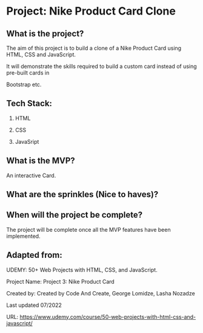 # Project: Nike Product Card Clone

## What is the project? 

The aim of this project is to build a clone of a Nike Product Card using HTML, CSS and JavaScript.

It will demonstrate the skills required to build a custom card instead of using pre-built cards in 

Bootstrap etc.

## Tech Stack:

1. HTML 

2. CSS 

3. JavaSript 

## What is the MVP?

An interactive Card.

## What are the sprinkles (Nice to haves)? 

## When will the project be complete? 

The project will be complete once all the MVP features have been implemented.

## Adapted from:


UDEMY: 50+ Web Projects with HTML, CSS, and JavaScript.

Project Name: Project 3:  Nike Product Card 

Created by: Created by Code And Create, George Lomidze, Lasha Nozadze

Last updated 07/2022

URL: https://www.udemy.com/course/50-web-projects-with-html-css-and-javascript/


